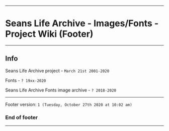 
***

# Seans Life Archive - Images/Fonts - Project Wiki (Footer)

***

## Info

Seans Life Archive project - `March 21st 2001-2020`

Fonts - `? 19xx-2020`

Seans Life Archive Fonts image archive - `? 2018-2020`

***

Footer version: `1 (Tuesday, October 27th 2020 at 10:02 am)`

### End of footer

***
